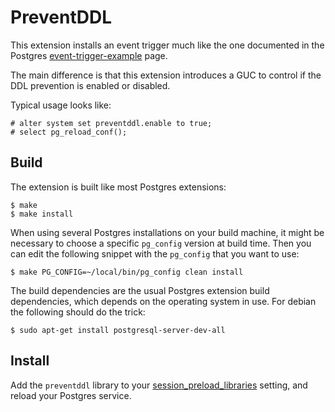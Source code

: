 # PreventDDL

This extension installs an event trigger much like the one documented in the
Postgres
[event-trigger-example](https://www.postgresql.org/docs/current/event-trigger-example.html)
page.

The main difference is that this extension introduces a GUC to control if
the DDL prevention is enabled or disabled.

Typical usage looks like:

```
# alter system set preventddl.enable to true;
# select pg_reload_conf();
```

## Build

The extension is built like most Postgres extensions:

```
$ make
$ make install
```

When using several Postgres installations on your build machine, it might be
necessary to choose a specific `pg_config` version at build time. Then you
can edit the following snippet with the `pg_config` that you want to use:

```
$ make PG_CONFIG=~/local/bin/pg_config clean install
```

The build dependencies are the usual Postgres extension build dependencies,
which depends on the operating system in use. For debian the following
should do the trick:

```
$ sudo apt-get install postgresql-server-dev-all
```

## Install

Add the `preventddl` library to your
[session_preload_libraries](https://postgresqlco.nf/doc/en/param/session_preload_libraries/)
setting, and reload your Postgres service.
